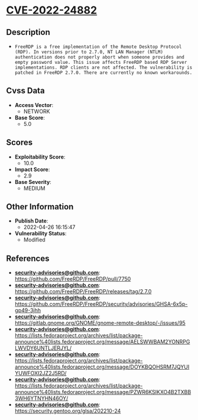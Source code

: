 
# [CVE-2022-24882](https://github.com/FreeRDP/FreeRDP/pull/7750)

## Description

- `FreeRDP is a free implementation of the Remote Desktop Protocol (RDP). In versions prior to 2.7.0, NT LAN Manager (NTLM) authentication does not properly abort when someone provides and empty password value. This issue affects FreeRDP based RDP Server implementations. RDP clients are not affected. The vulnerability is patched in FreeRDP 2.7.0. There are currently no known workarounds.`

## Cvss Data

- **Access Vector**:
  - NETWORK
- **Base Score**:
  - 5.0

## Scores

- **Exploitability Score**:
  - 10.0
- **Impact Score**:
  - 2.9
- **Base Severity**:
  - MEDIUM

## Other Information

- **Publish Date**:
  - 2022-04-26 16:15:47
- **Vulnerability Status**:
  - Modified

## References

- **security-advisories@github.com**: https://github.com/FreeRDP/FreeRDP/pull/7750
- **security-advisories@github.com**: https://github.com/FreeRDP/FreeRDP/releases/tag/2.7.0
- **security-advisories@github.com**: https://github.com/FreeRDP/FreeRDP/security/advisories/GHSA-6x5p-gp49-3jhh
- **security-advisories@github.com**: https://gitlab.gnome.org/GNOME/gnome-remote-desktop/-/issues/95
- **security-advisories@github.com**: https://lists.fedoraproject.org/archives/list/package-announce%40lists.fedoraproject.org/message/AELSWWBAM2YONRPGLWVDY6UNTLJERJYL/
- **security-advisories@github.com**: https://lists.fedoraproject.org/archives/list/package-announce%40lists.fedoraproject.org/message/DOYKBQOHSRM7JQYUIYUWFOXI2JZ2J5RD/
- **security-advisories@github.com**: https://lists.fedoraproject.org/archives/list/package-announce%40lists.fedoraproject.org/message/PZWR6KSIKXO4B2TXBB3WH6YTNYHN46OY/
- **security-advisories@github.com**: https://security.gentoo.org/glsa/202210-24
